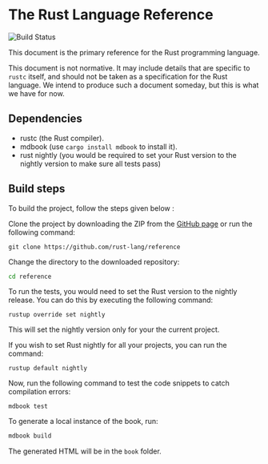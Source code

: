 # The Rust Language Reference

![Build Status](https://github.com/rust-lang-cn/book-cn/workflows/CI/badge.svg)

This document is the primary reference for the Rust programming language.

This document is not normative. It may include details that are specific
to `rustc` itself, and should not be taken as a specification for the
Rust language. We intend to produce such a document someday, but this is
what we have for now.

## Dependencies

- rustc (the Rust compiler).
- mdbook (use `cargo install mdbook` to install it).
- rust nightly (you would be required to set your Rust version to the nightly version to make sure all tests pass)

## Build steps

To build the project, follow the steps given below :

Clone the project by downloading the ZIP from the [GitHub page](https://github.com/rust-lang/reference) or
run the following command:

```
git clone https://github.com/rust-lang/reference
```

Change the directory to the downloaded repository:

```sh
cd reference
```

To run the tests, you would need to set the Rust version to the nightly release. You can do this by executing the following command:

```shell
rustup override set nightly
```

This will set the nightly version only for your the current project.

If you wish to set Rust nightly for all your projects, you can run the command: 

```shell
rustup default nightly
```

Now, run the following command to test the code snippets to catch compilation errors:

```shell
mdbook test
```


To generate a local instance of the book, run:

```sh
mdbook build
```

The generated HTML will be in the `book` folder.
